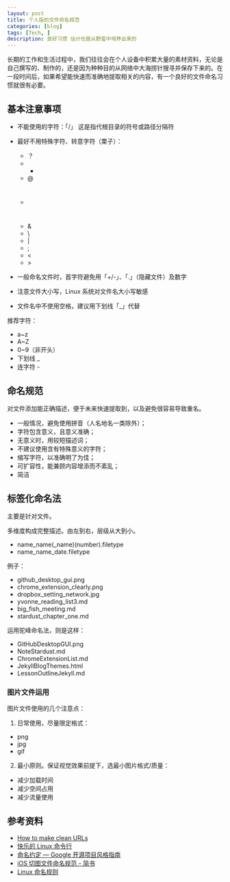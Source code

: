 ```yaml
---
layout: post
title: 个人版的文件命名规范
categories: [blog]
tags: [Tech, ]
description: 良好习惯 估计也是从野蛮中培养出来的
---
```


长期的工作和生活过程中，我们往往会在个人设备中积累大量的素材资料，无论是自己撰写的、制作的，还是因为种种目的从网络中大海捞针搜寻并保存下来的。在一段时间后，如果希望能快速而准确地提取相关的内容，有一个良好的文件命名习惯就很有必要。



## 基本注意事项

* 不能使用的字符：「/」 这是指代根目录的符号或路径分隔符
* 最好不用特殊字符、转意字符（栗子）：
  * ？
  * *
  * @
  * #
  * &
  * \
  * \|
  * ;
  * <
  * \>

* 一般命名文件时，首字符避免用「+/-」、「.」（隐藏文件）及数字
* 注意文件大小写，Linux 系统对文件名大小写敏感
* 文件名中不使用空格，建议用下划线「_」代替

推荐字符：

  * a~z
  * A~Z
  * 0~9（非开头）
  * 下划线 _ 
  * 连字符 - 

## 命名规范

对文件添加能正确描述，便于未来快速提取到，以及避免很容易导致重名。

* 一般情况，避免使用拼音（人名地名一类除外）；
* 字符包含意义，且意义准确；
* 无意义时，用较短描述词；
* 不建议使用含有特殊意义的字符；
* 缩写字符，以准确明了为佳；
* 可扩容性，能兼顾内容增添而不紊乱；
* 简洁

## 标签化命名法

主要是针对文件。

多维度构成完整描述。由左到右，层级从大到小。

* name_name(_name)(number).filetype
* name_name_date.filetype

例子：

* github_desktop_gui.png
* chrome_extension_clearly.png
* dropbox_setting_network.jpg
* yvonne_reading_list3.md
* big_fish_meeting.md
* stardust_chapter_one.md

运用驼峰命名法，则是这样：

* GitHubDesktopGUI.png
* NoteStardust.md
* ChromeExtensionList.md
* JekyllBlogThemes.html
* LessonOutlineJekyll.md

### 图片文件运用

图片文件使用的几个注意点：

1. 日常使用，尽量限定格式：
  * png
  * jpg
  * gif
2. 最小原则。保证视觉效果前提下，选最小图片格式/质量：
  * 减少加载时间
  * 减少空间占用
  * 减少流量使用

## 参考资料

* [How to make clean URLs](http://www.desiquintans.com/cleanurls)
* [快乐的 Linux 命令行](http://billie66.github.io/TLCL/)
* [命名约定 — Google 开源项目风格指南](http://zh-google-styleguide.readthedocs.org/en/latest/google-cpp-styleguide/naming/)
* [iOS 切图文件命名规范 - 简书](http://www.jianshu.com/p/2896b2823b65)
* [Linux 命名规则](http://www.cppblog.com/fwxjj/archive/2009/06/01/86491.html)